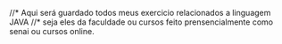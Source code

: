 //* Aqui será guardado todos meus exercicio relacionados a linguagem JAVA
//* seja eles da faculdade ou cursos feito prensencialmente como senai ou cursos online.